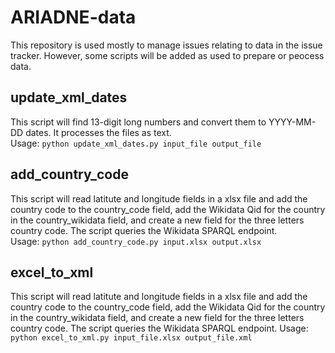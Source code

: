 # ARIADNE-data
This repository is used mostly to manage issues relating to data in the issue tracker. However, some scripts will be added as used to prepare or peocess data.  

## update_xml_dates
This script will find 13-digit long numbers and convert them to YYYY-MM-DD dates. It processes the files as text.  
Usage:  `python update_xml_dates.py input_file output_file`  

## add_country_code
This script will read latitute and longitude fields in a xlsx file and add the country code to the country_code field, add the Wikidata Qid for the country in the country_wikidata field, and create a new field for the three letters country code. The script queries the Wikidata SPARQL endpoint.  
Usage: `python add_country_code.py input.xlsx output.xlsx`  

## excel_to_xml
This script will read latitute and longitude fields in a xlsx file and add the country code to the country_code field, add the Wikidata Qid for the country in the country_wikidata field, and create a new field for the three letters country code. The script queries the Wikidata SPARQL endpoint.
Usage: `python excel_to_xml.py input_file.xlsx output_file.xml`

